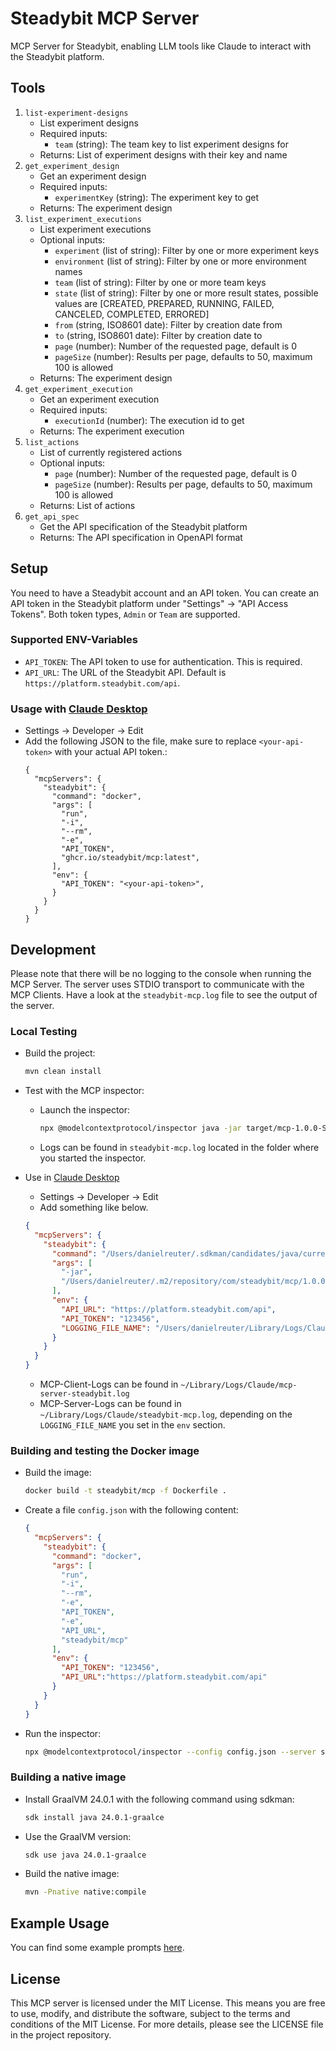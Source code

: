 # Steadybit MCP Server

MCP Server for Steadybit, enabling LLM tools like Claude to interact with the Steadybit platform.

## Tools

1. `list-experiment-designs`
    - List experiment designs
    - Required inputs:
        - `team` (string): The team key to list experiment designs for
    - Returns: List of experiment designs with their key and name
2. `get_experiment_design`
    - Get an experiment design
    - Required inputs:
        - `experimentKey` (string): The experiment key to get
    - Returns: The experiment design
3. `list_experiment_executions`
    - List experiment executions
    - Optional inputs:
        - `experiment` (list of string): Filter by one or more experiment keys
        - `environment` (list of string): Filter by one or more environment names
        - `team` (list of string): Filter by one or more team keys
        - `state` (list of string): Filter by one or more result states, possible values
          are [CREATED, PREPARED, RUNNING, FAILED, CANCELED, COMPLETED, ERRORED]
        - `from` (string, ISO8601 date): Filter by creation date from
        - `to` (string, ISO8601 date): Filter by creation date to
        - `page` (number): Number of the requested page, default is 0
        - `pageSize` (number): Results per page, defaults to 50, maximum 100 is allowed
    - Returns: The experiment design
4. `get_experiment_execution`
    - Get an experiment execution
    - Required inputs:
        - `executionId` (number): The execution id to get
    - Returns: The experiment execution
5. `list_actions`
    - List of currently registered actions
    - Optional inputs:
        - `page` (number): Number of the requested page, default is 0
        - `pageSize` (number): Results per page, defaults to 50, maximum 100 is allowed
    - Returns: List of actions
6. `get_api_spec`
    - Get the API specification of the Steadybit platform
    - Returns: The API specification in OpenAPI format

## Setup

You need to have a Steadybit account and an API token. You can create an API token in the Steadybit platform under
"Settings" → "API Access Tokens". Both token types, `Admin` or `Team` are supported.

### Supported ENV-Variables

- `API_TOKEN`: The API token to use for authentication. This is required.
- `API_URL`: The URL of the Steadybit API. Default is `https://platform.steadybit.com/api`.

### Usage with [Claude Desktop](https://claude.ai/download)

- Settings -> Developer -> Edit
- Add the following JSON to the file, make sure to replace `<your-api-token>` with your actual API token.:
  ```
  {
    "mcpServers": {
      "steadybit": {
        "command": "docker",
        "args": [
          "run",
          "-i",
          "--rm",
          "-e",
          "API_TOKEN",
          "ghcr.io/steadybit/mcp:latest",
        ],
        "env": {
          "API_TOKEN": "<your-api-token>",
        }
      }
    }
  }
  ```

## Development

Please note that there will be no logging to the console when running the MCP Server. The server uses STDIO transport
to communicate with the MCP Clients. Have a look at the `steadybit-mcp.log` file to see the output of the server.

### Local Testing

- Build the project:
    ```bash
    mvn clean install
    ```

- Test with the MCP inspector:
    - Launch the inspector:
      ```bash
      npx @modelcontextprotocol/inspector java -jar target/mcp-1.0.0-SNAPSHOT.jara -e API_URL=https://platform.steadybit.com/api -e API_TOKEN=123456
      ```
    - Logs can be found in `steadybit-mcp.log` located in the folder where you started the inspector.

- Use in [Claude Desktop](https://claude.ai/download)
    - Settings -> Developer -> Edit
    - Add something like below.
    ```json
    {
      "mcpServers": {
        "steadybit": {
          "command": "/Users/danielreuter/.sdkman/candidates/java/current/bin/java",
          "args": [
            "-jar",
            "/Users/danielreuter/.m2/repository/com/steadybit/mcp/1.0.0-SNAPSHOT/mcp-1.0.0-SNAPSHOT.jar"
          ],
          "env": {
            "API_URL": "https://platform.steadybit.com/api",
            "API_TOKEN": "123456",  
            "LOGGING_FILE_NAME": "/Users/danielreuter/Library/Logs/Claude/steadybit-mcp-server.log"
          }
        }
      }
    }
    ```
    - MCP-Client-Logs can be found in `~/Library/Logs/Claude/mcp-server-steadybit.log`
    - MCP-Server-Logs can be found in `~/Library/Logs/Claude/steadybit-mcp.log`, depending on the `LOGGING_FILE_NAME`
      you set in the `env` section.

### Building and testing the Docker image

- Build the image:
  ```bash
  docker build -t steadybit/mcp -f Dockerfile . 
  ```

- Create a file `config.json` with the following content:
  ```json
  {
    "mcpServers": {
      "steadybit": {
        "command": "docker",
        "args": [
          "run",
          "-i",
          "--rm",
          "-e",
          "API_TOKEN",
          "-e",
          "API_URL",
          "steadybit/mcp"
        ],
        "env": {
          "API_TOKEN": "123456",
          "API_URL":"https://platform.steadybit.com/api"
        }
      }
    }
  }
  ```

- Run the inspector:
  ```bash
  npx @modelcontextprotocol/inspector --config config.json --server steadybit
  ```

### Building a native image

- Install GraalVM 24.0.1 with the following command using sdkman:
    ```bash
    sdk install java 24.0.1-graalce
    ```

- Use the GraalVM version:
    ```bash
    sdk use java 24.0.1-graalce
    ```

- Build the native image:
    ```bash
    mvn -Pnative native:compile
    ```

## Example Usage

You can find some example prompts [here](examples/examples.md).

## License

This MCP server is licensed under the MIT License. This means you are free to use, modify, and distribute the software,
subject to the terms and conditions of the MIT License. For more details, please see the LICENSE file in the project
repository.
